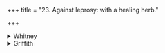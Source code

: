 +++
title = "23. Against leprosy: with a healing herb."

+++

<details><summary>Whitney</summary>

### Comment
Found in Pāipp. i., but defaced, so that for the most part comparison is impossible. Also, with vs. 3 of the next hymn, in TB. (11. 4. 41-2). Used by Kāuś. (26. 22-24), in company with the next following hymn, in a remedial rite (against white leprosy, (śvetakuṣṭha, schol. and comm.).


### Translations
Translated: Weber, iv. 416; Ludwig, p. 506; Grill, 19, 77; Griffith, i. 27; Bloomfield, 16, 266; furthermore, vss. i, 2 by Bloomfield, AJP. xi. 325.—Cf. Bergaigne-Henry, Manuel, p. 135.
</details>

<details><summary>Griffith</summary>

A charm against leprosy
</details>
